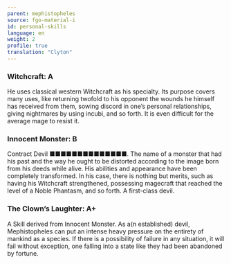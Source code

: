 ```yaml
---
parent: mephistopheles
source: fgo-material-i
id: personal-skills
language: en
weight: 2
profile: true
translation: "Clyton"
---
```


### Witchcraft: A

He uses classical western Witchcraft as his specialty. Its purpose covers many uses, like returning twofold to his opponent the wounds he himself has received from them, sowing discord in one’s personal relationships, giving nightmares by using incubi, and so forth. It is even difficult for the average mage to resist it.

### Innocent Monster: B

Contract Devil ■■■■■■■■■■■■■■. The name of a monster that had his past and the way he ought to be distorted according to the image born from his deeds while alive. His abilities and appearance have been completely transformed. In his case, there is nothing but merits, such as having his Witchcraft strengthened, possessing magecraft that reached the level of a Noble Phantasm, and so forth. A first-class devil.

### The Clown’s Laughter: A+

A Skill derived from Innocent Monster. As a(n established) devil, Mephistopheles can put an intense heavy pressure on the entirety of mankind as a species. If there is a possibility of failure in any situation, it will fail without exception, one falling into a state like they had been abandoned by fortune.
